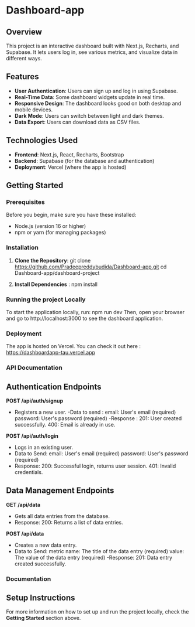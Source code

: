 # Dashboard-app

## Overview
This project is an interactive dashboard built with Next.js, Recharts, and Supabase. It lets users log in, see various metrics, and visualize data in different ways.

## Features
- **User Authentication**: Users can sign up and log in using Supabase.
- **Real-Time Data**: Some dashboard widgets update in real time.
- **Responsive Design**: The dashboard looks good on both desktop and mobile devices.
- **Dark Mode**: Users can switch between light and dark themes.
- **Data Export**: Users can download data as CSV files.

## Technologies Used
- **Frontend**: Next.js, React, Recharts, Bootstrap
- **Backend**: Supabase (for the database and authentication)
- **Deployment**: Vercel (where the app is hosted)

## Getting Started

### Prerequisites
Before you begin, make sure you have these installed:
- Node.js (version 16 or higher)
- npm or yarn (for managing packages)

### Installation
1. **Clone the Repository**:
   git clone https://github.com/Pradeepreddybudida/Dashboard-app.git
   cd Dashboard-app/dashboard-project

2. **Install Dependencies** : 
    npm install 

### Running the project Locally
To start the application locally, run:
npm run dev
Then, open your browser and go to http://localhost:3000 to see the dashboard application.

### Deployment 
The app is hosted on Vercel. You can check it out here : https://dashboardapp-tau.vercel.app 

### API Documentation 

## Authentication Endpoints 
**POST /api/auth/signup**
- Registers a new user.
-Data to send : 
   email: User's email (required)
   password: User's password (required)
-Response :
   201: User created successfully.
   400: Email is already in use.

**POST /api/auth/login**
-  Logs in an existing user.
- Data to Send:
    email: User's email (required)
    password: User's password (required)
- Response:
    200: Successful login, returns user session.
    401: Invalid credentials.
  
## Data Management Endpoints
**GET /api/data**
- Gets all data entries from the database.
- Response:
   200: Returns a list of data entries.
  
**POST /api/data**
- Creates a new data entry.
- Data to Send:
  metric name: The title of the data entry (required)
  value: The value of the data entry (required)
-Response:
   201: Data entry created successfully.

### Documentation
## Setup Instructions
For more information on how to set up and run the project locally, check the **Getting Started** section above.


